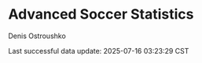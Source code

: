 # Advanced Soccer Statistics
Denis Ostroushko

<!-- gfm -->

Last successful data update: 2025-07-16 03:23:29 CST
